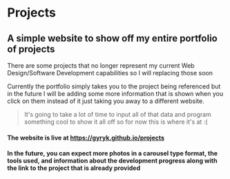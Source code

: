 # Projects
## A simple website to show off my entire portfolio of projects

There are some projects that no longer represent my current Web Design/Software Development capabilities so I will replacing those soon

Currently the portfolio simply takes you to the project being referenced but in the future I will be adding some more information that is shown when you click on them instead of it just taking you away to a different website. <br>
> It's going to take a lot of time to input all of that data and program something cool to show it all off so for now this is where it's at :(

#### The website is live at https://gyryk.github.io/projects

#### In the future, you can expect more photos in a carousel type format, the tools used, and information about the development progress along with the link to the project that is already provided
